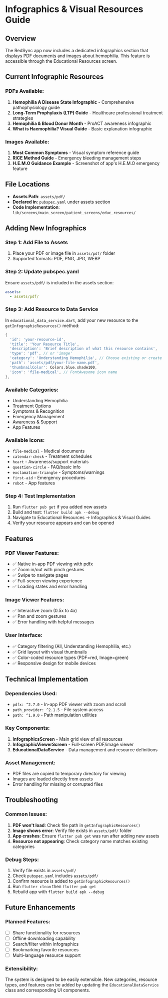 # Infographics & Visual Resources Guide

## Overview
The RedSync app now includes a dedicated infographics section that displays PDF documents and images about hemophilia. This feature is accessible through the Educational Resources screen.

## Current Infographic Resources

### PDFs Available:
1. **Hemophilia A Disease State Infographic** - Comprehensive pathophysiology guide
2. **Long-Term Prophylaxis (LTP) Guide** - Healthcare professional treatment strategies  
3. **Hemophilia & Blood Donor Month** - ProACT awareness infographic
4. **What is Haemophilia? Visual Guide** - Basic explanation infographic

### Images Available:
1. **Most Common Symptoms** - Visual symptom reference guide
2. **RICE Method Guide** - Emergency bleeding management steps
3. **H.E.M.O Guidance Example** - Screenshot of app's H.E.M.O emergency feature

## File Locations
- **Assets Path**: `assets/pdf/`
- **Declared in**: `pubspec.yaml` under assets section
- **Code Implementation**: `lib/screens/main_screen/patient_screens/educ_resources/`

## Adding New Infographics

### Step 1: Add File to Assets
1. Place your PDF or image file in `assets/pdf/` folder
2. Supported formats: PDF, PNG, JPG, WEBP

### Step 2: Update pubspec.yaml
Ensure `assets/pdf/` is included in the assets section:
```yaml
assets:
  - assets/pdf/
```

### Step 3: Add Resource to Data Service
In `educational_data_service.dart`, add your new resource to the `getInfographicResources()` method:

```dart
{
  'id': 'your-resource-id',
  'title': 'Your Resource Title',
  'description': 'Brief description of what this resource contains',
  'type': 'pdf', // or 'image'
  'category': 'Understanding Hemophilia', // Choose existing or create new category
  'path': 'assets/pdf/your-file-name.pdf',
  'thumbnailColor': Colors.blue.shade100,
  'icon': 'file-medical', // FontAwesome icon name
},
```

### Available Categories:
- Understanding Hemophilia
- Treatment Options  
- Symptoms & Recognition
- Emergency Management
- Awareness & Support
- App Features

### Available Icons:
- `file-medical` - Medical documents
- `calendar-check` - Treatment schedules
- `heart` - Awareness/support materials
- `question-circle` - FAQ/basic info
- `exclamation-triangle` - Symptoms/warnings
- `first-aid` - Emergency procedures
- `robot` - App features

### Step 4: Test Implementation
1. Run `flutter pub get` if you added new assets
2. Build and test: `flutter build apk --debug`
3. Navigate to Educational Resources → Infographics & Visual Guides
4. Verify your resource appears and can be opened

## Features

### PDF Viewer Features:
- ✅ Native in-app PDF viewing with pdfx
- ✅ Zoom in/out with pinch gestures
- ✅ Swipe to navigate pages
- ✅ Full-screen viewing experience
- ✅ Loading states and error handling

### Image Viewer Features:
- ✅ Interactive zoom (0.5x to 4x)
- ✅ Pan and zoom gestures
- ✅ Error handling with helpful messages

### User Interface:
- ✅ Category filtering (All, Understanding Hemophilia, etc.)
- ✅ Grid layout with visual thumbnails
- ✅ Color-coded resource types (PDF=red, Image=green)
- ✅ Responsive design for mobile devices

## Technical Implementation

### Dependencies Used:
- `pdfx: ^2.7.0` - In-app PDF viewer with zoom and scroll
- `path_provider: ^2.1.5` - File system access  
- `path: ^1.9.0` - Path manipulation utilities

### Key Components:
1. **InfographicsScreen** - Main grid view of all resources
2. **InfographicViewerScreen** - Full-screen PDF/image viewer
3. **EducationalDataService** - Data management and resource definitions

### Asset Management:
- PDF files are copied to temporary directory for viewing
- Images are loaded directly from assets
- Error handling for missing or corrupted files

## Troubleshooting

### Common Issues:
1. **PDF won't load**: Check file path in `getInfographicResources()`
2. **Image shows error**: Verify file exists in `assets/pdf/` folder  
3. **App crashes**: Ensure `flutter pub get` was run after adding new assets
4. **Resource not appearing**: Check category name matches existing categories

### Debug Steps:
1. Verify file exists in `assets/pdf/`
2. Check `pubspec.yaml` includes `assets/pdf/`
3. Confirm resource is added to `getInfographicResources()`
4. Run `flutter clean` then `flutter pub get`
5. Rebuild app with `flutter build apk --debug`

## Future Enhancements

### Planned Features:
- [ ] Share functionality for resources
- [ ] Offline downloading capability
- [ ] Search/filter within infographics
- [ ] Bookmarking favorite resources
- [ ] Multi-language resource support

### Extensibility:
The system is designed to be easily extensible. New categories, resource types, and features can be added by updating the `EducationalDataService` class and corresponding UI components.